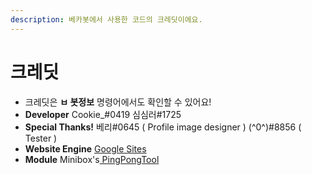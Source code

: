 ```yaml
---
description: 베카봇에서 사용한 코드의 크레딧이에요.
---
```


# 크레딧

* 크레딧은 **ㅂ 봇정보** 명령어에서도 확인할 수 있어요! 
* **Developer** Cookie\_\#0419 심심러\#1725 
* **Special Thanks!** 베리\#0645 \( Profile image designer \) \(^0^\)\#8856 \( Tester \) 
* **Website Engine** [Google Sites](https://sites.google.com/) 
* **Module** Minibox's[ PingPongTool](https://github.com/minibox24/PingPongTool)





